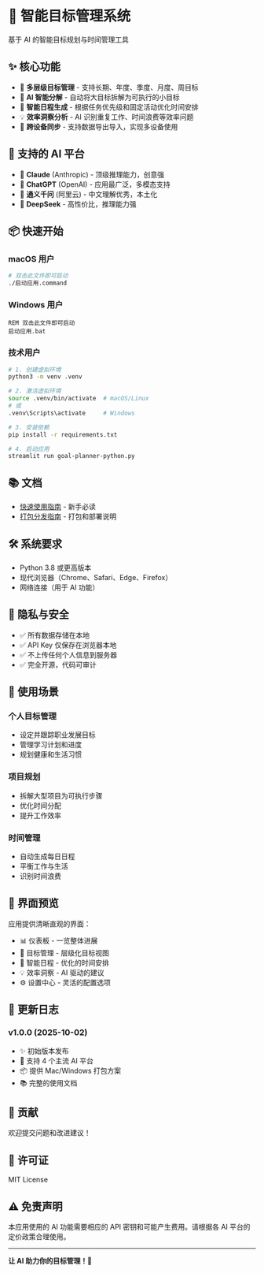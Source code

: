# 🎯 智能目标管理系统

基于 AI 的智能目标规划与时间管理工具

## ✨ 核心功能

- 🎯 **多层级目标管理** - 支持长期、年度、季度、月度、周目标
- 🤖 **AI 智能分解** - 自动将大目标拆解为可执行的小目标  
- 📅 **智能日程生成** - 根据任务优先级和固定活动优化时间安排
- 💡 **效率洞察分析** - AI 识别重复工作、时间浪费等效率问题
- 🔄 **跨设备同步** - 支持数据导出导入，实现多设备使用

## 🤖 支持的 AI 平台

- 🔮 **Claude** (Anthropic) - 顶级推理能力，创意强
- 🧠 **ChatGPT** (OpenAI) - 应用最广泛，多模态支持
- 🌟 **通义千问** (阿里云) - 中文理解优秀，本土化
- 🚀 **DeepSeek** - 高性价比，推理能力强

## 📦 快速开始

### macOS 用户

```bash
# 双击此文件即可启动
./启动应用.command
```

### Windows 用户

```batch
REM 双击此文件即可启动
启动应用.bat
```

### 技术用户

```bash
# 1. 创建虚拟环境
python3 -m venv .venv

# 2. 激活虚拟环境
source .venv/bin/activate  # macOS/Linux
# 或
.venv\Scripts\activate     # Windows

# 3. 安装依赖
pip install -r requirements.txt

# 4. 启动应用
streamlit run goal-planner-python.py
```

## 📚 文档

- [快速使用指南](快速使用指南.md) - 新手必读
- [打包分发指南](README-PACKAGING.md) - 打包和部署说明

## 🛠️ 系统要求

- Python 3.8 或更高版本
- 现代浏览器（Chrome、Safari、Edge、Firefox）
- 网络连接（用于 AI 功能）

## 🔐 隐私与安全

- ✅ 所有数据存储在本地
- ✅ API Key 仅保存在浏览器本地
- ✅ 不上传任何个人信息到服务器
- ✅ 完全开源，代码可审计

## 📝 使用场景

### 个人目标管理
- 设定并跟踪职业发展目标
- 管理学习计划和进度
- 规划健康和生活习惯

### 项目规划
- 拆解大型项目为可执行步骤
- 优化时间分配
- 提升工作效率

### 时间管理
- 自动生成每日日程
- 平衡工作与生活
- 识别时间浪费

## 🎨 界面预览

应用提供清晰直观的界面：
- 📊 仪表板 - 一览整体进展
- 🎯 目标管理 - 层级化目标视图
- 📅 智能日程 - 优化的时间安排
- 💡 效率洞察 - AI 驱动的建议
- ⚙️ 设置中心 - 灵活的配置选项

## 🔄 更新日志

### v1.0.0 (2025-10-02)
- ✨ 初始版本发布
- 🤖 支持 4 个主流 AI 平台
- 📦 提供 Mac/Windows 打包方案
- 📚 完整的使用文档

## 🤝 贡献

欢迎提交问题和改进建议！

## 📜 许可证

MIT License

## ⚠️ 免责声明

本应用使用的 AI 功能需要相应的 API 密钥和可能产生费用。请根据各 AI 平台的定价政策合理使用。

---

**让 AI 助力你的目标管理！🚀**
